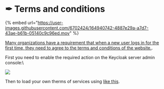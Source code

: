 # ✒ Terms and conditions

{% embed url="https://user-images.githubusercontent.com/6702424/164940742-4887e29a-a7d7-43ae-b61b-05140c9c96ed.mov" %}

[Many organizations have a requirement that when a new user logs in for the first time, they need to agree to the terms and conditions of the website.](https://www.keycloak.org/docs/4.8/server\_admin/#terms-and-conditions).

First you need to enable the required action on the Keycloak server admin console:\


![](https://user-images.githubusercontent.com/6702424/114280501-dad2e600-9a39-11eb-9c39-a225572dd38a.png)

Then to load your own therms of services using [like this](https://github.com/garronej/keycloakify-demo-app/blob/8168c928a66605f2464f9bd28a4dc85fb0a231f9/src/index.tsx#L42-L66).

